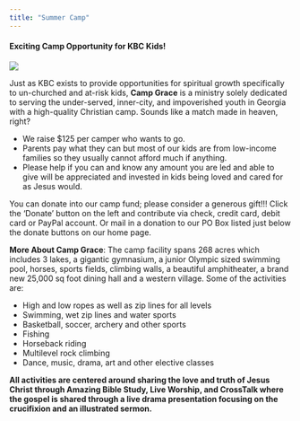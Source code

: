 ```yaml
---
title: "Summer Camp"
---
```


#### Exciting Camp Opportunity for KBC Kids!

<img src="/website/images/summercamp.webp">

Just as KBC exists to provide opportunities for spiritual growth specifically to un-churched and at-risk kids, **Camp Grace** is a ministry solely dedicated to serving the under-served, inner-city, and impoverished youth in Georgia with a high-quality Christian camp. Sounds like a match made in heaven, right?


- We raise $125 per camper who wants to go.
- Parents pay what they can but most of our kids are from low-income families so they usually cannot afford much if anything.
- Please help if you can and know any amount you are led and able to give will be appreciated and invested in kids being loved and cared for as Jesus would.

You can donate into our camp fund; please consider a generous gift!!! Click the ‘Donate’ button on the left and contribute via check, credit card, debit card or PayPal account. Or mail in a donation to our PO Box listed just below the donate buttons on our home page.

**More About Camp Grace**: The camp facility spans 268 acres which includes 3 lakes, a gigantic gymnasium, a junior Olympic sized swimming pool, horses, sports fields, climbing walls, a beautiful amphitheater, a brand new 25,000 sq foot dining hall and a western village. Some of the activities are:

- High and low ropes as well as zip lines for all levels
- Swimming, wet zip lines and water sports
- Basketball, soccer, archery and other sports
- Fishing
- Horseback riding
- Multilevel rock climbing
- Dance, music, drama, art and other elective classes

**All activities are centered around sharing the love and truth of Jesus Christ through Amazing Bible Study, Live Worship, and CrossTalk where the gospel is shared through a live drama presentation focusing on the crucifixion and an illustrated sermon.**

